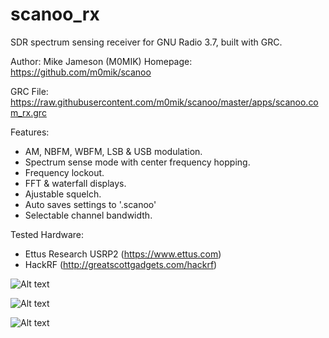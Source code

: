 scanoo_rx
======

SDR spectrum sensing receiver for GNU Radio 3.7, built with GRC.

Author: Mike Jameson (M0MIK)
Homepage: https://github.com/m0mik/scanoo

GRC File: https://raw.githubusercontent.com/m0mik/scanoo/master/apps/scanoo.com_rx.grc

Features:
- AM, NBFM, WBFM, LSB & USB modulation.
- Spectrum sense mode with center frequency hopping.
- Frequency lockout.
- FFT & waterfall displays.
- Ajustable squelch.
- Auto saves settings to '.scanoo'
- Selectable channel bandwidth.

Tested Hardware:
- Ettus Research USRP2 (https://www.ettus.com)
- HackRF (http://greatscottgadgets.com/hackrf)

![Alt text](https://raw.github.com/m0mik/scanoo/master/apps/scanoo.com_rx.gui_main.png)

![Alt text](https://raw.github.com/m0mik/scanoo/master/apps/scanoo.com_rx.gui.png)

![Alt text](https://raw.github.com/m0mik/scanoo/master/apps/scanoo.com_rx.grc.png)

